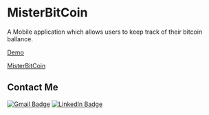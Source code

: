 # MisterBitCoin

A Mobile application which allows users to keep track of their bitcoin ballance. 

[Demo](https://youtube.com/shorts/hMVNM8yCsgY?feature=share "Demo")

[MisterBitCoin](https://hanalif.github.io/mister-bitcoin/ "MisterBitCoin")

## Contact Me
[![Gmail Badge](https://img.shields.io/badge/-hanalif619-c14438?style=social&logo=Gmail&logoColor=red&link=mailto:hanalif619@gmail.com)](mailto:hanalif619@gmail.com)
[![LinkedIn Badge](https://img.shields.io/badge/-LinkedIn-blue?style=social&logo=Linkedin&logoColor=blue&link=https://www.linkedin.com/in/hana-lipschutz/)](https://www.linkedin.com/in/hana-lipschutz/)



